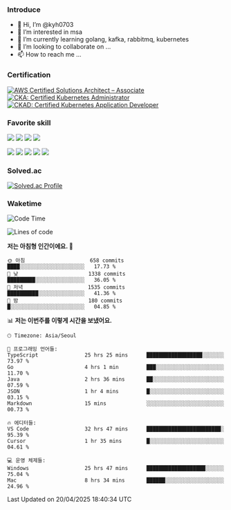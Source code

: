 ### Introduce

<!---
kyh0703/kyh0703 is a ✨ special ✨ repository because its `README.md` (this file) appears on your GitHub profile.
You can click the Preview link to take a look at your changes.
--->

- 👋 Hi, I’m @kyh0703
- 👀 I’m interested in msa
- 🌱 I’m currently learning golang, kafka, rabbitmq, kubernetes
- 💞️ I’m looking to collaborate on ...
- 📫 How to reach me ...

### Certification

<!--START_SECTION:badges-->
[![AWS Certified Solutions Architect – Associate](https://images.credly.com/size/110x110/images/0e284c3f-5164-4b21-8660-0d84737941bc/image.png)](http://www.credly.com/badges/09892086-1381-46b2-bf2d-b67c96fef65f "AWS Certified Solutions Architect – Associate")
[![CKA: Certified Kubernetes Administrator](https://images.credly.com/size/110x110/images/8b8ed108-e77d-4396-ac59-2504583b9d54/cka_from_cncfsite__281_29.png)](http://www.credly.com/badges/fdcd089e-c598-4c77-8383-73de53513b4b "CKA: Certified Kubernetes Administrator")
[![CKAD: Certified Kubernetes Application Developer](https://images.credly.com/size/110x110/images/cc8adc83-1dc6-4d57-8e20-22171247e052/blob)](http://www.credly.com/badges/d01db81e-fc4f-489b-bd4f-3439d9fe33aa "CKAD: Certified Kubernetes Application Developer")
<!--END_SECTION:badges-->

### Favorite skill

<img src="https://img.shields.io/badge/C-000000?style=flat&logo=c&logoColor=A8B9CC" /> <img src="https://img.shields.io/badge/C++-000000?style=flat&logo=c%2B%2B&logoColor=00599C" /> <img src="https://img.shields.io/badge/Go-000000?style=flat&logo=go&logoColor=00ADD8" /> <img src="https://img.shields.io/badge/nodejs-000000?style=flat&logo=node.js&logoColor=A8B9CC" />

<img src="https://img.shields.io/badge/Docker-000000?style=flat&logo=docker&logoColor=2496ED"/> <img src="https://img.shields.io/badge/Kubernetes-000000?style=flat&logo=kubernetes&logoColor=326CE5"/> <img src="https://img.shields.io/badge/rancher-000000?style=flat&logo=rancher&logoColor=0075A8"/> <img src="https://img.shields.io/badge/harbor-000000?style=flat&logo=harbor&logoColor=60B932"/> <img src="https://img.shields.io/badge/ceph-000000?style=flat&logo=ceph&logoColor=EF5C55"/>

### Solved.ac

[![Solved.ac Profile](http://mazassumnida.wtf/api/generate_badge?boj=kyh0703)](https://solved.ac/kyh0703)

### Waketime

<!--START_SECTION:waka-->
![Code Time](http://img.shields.io/badge/Code%20Time-4%2C145%20hrs%2029%20mins-blue)

![Lines of code](https://img.shields.io/badge/%EC%A0%80%EB%8A%94%20%EC%97%AC%ED%83%9C%EA%B9%8C%EC%A7%80%20-7.2%20million%20%EC%A4%84%EC%9D%98%20%EC%BD%94%EB%93%9C%EB%A5%BC%20%EC%9E%91%EC%84%B1%ED%96%88%EC%96%B4%EC%9A%94.-blue)

**저는 아침형 인간이에요. 🐤** 

```text
🌞 아침                     658 commits         ████░░░░░░░░░░░░░░░░░░░░░   17.73 % 
🌆 낮　                     1338 commits        █████████░░░░░░░░░░░░░░░░   36.05 % 
🌃 저녁                     1535 commits        ██████████░░░░░░░░░░░░░░░   41.36 % 
🌙 밤　                     180 commits         █░░░░░░░░░░░░░░░░░░░░░░░░   04.85 % 
```


📊 **저는 이번주를 이렇게 시간을 보냈어요.** 

```text
🕑︎ Timezone: Asia/Seoul

💬 프로그래밍 언어들: 
TypeScript               25 hrs 25 mins      ██████████████████░░░░░░░   73.97 % 
Go                       4 hrs 1 min         ███░░░░░░░░░░░░░░░░░░░░░░   11.70 % 
Java                     2 hrs 36 mins       ██░░░░░░░░░░░░░░░░░░░░░░░   07.59 % 
JSON                     1 hr 4 mins         █░░░░░░░░░░░░░░░░░░░░░░░░   03.15 % 
Markdown                 15 mins             ░░░░░░░░░░░░░░░░░░░░░░░░░   00.73 % 

🔥 에디터들: 
VS Code                  32 hrs 47 mins      ████████████████████████░   95.39 % 
Cursor                   1 hr 35 mins        █░░░░░░░░░░░░░░░░░░░░░░░░   04.61 % 

💻 운영 체제들: 
Windows                  25 hrs 47 mins      ███████████████████░░░░░░   75.04 % 
Mac                      8 hrs 34 mins       ██████░░░░░░░░░░░░░░░░░░░   24.96 % 
```


 Last Updated on 20/04/2025 18:40:34 UTC
<!--END_SECTION:waka-->
